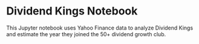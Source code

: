 # Dividend Kings Notebook

This Jupyter notebook uses Yahoo Finance data to analyze Dividend Kings and estimate the year they joined the 50+ dividend growth club.